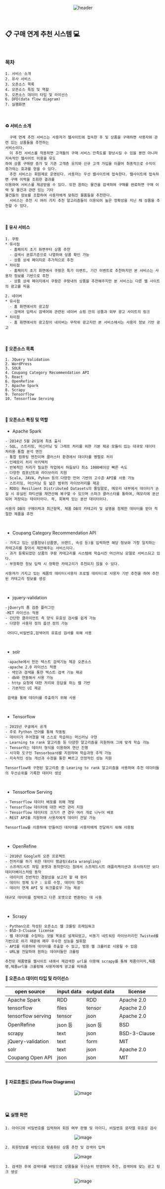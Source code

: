 <div align=center>

![header](https://capsule-render.vercel.app/api?type=rounded&color=36FADE&fontColor=F5F884&height=130&section=header&text=%20purchase-recommend-system%20&animation=scaleIn&fontSize=40&fontAlign=50&fontAlignY=50)

</div>
<br>

## :clipboard: 구매 연계 추천 시스템 :computer:

<br>

### 목차

```
1. 서비스 소개
2. 유사 서비스
3. 오픈소스 목록
4. 오픈소스 특징 및 역할
5. 오픈소스 데이터 타입 및 라이선스
6. DFD(data flow diagram)
7. 실행화면
```

<br>

#### :recycle: 서비스 소개

```
  구매 연계 추천 서비스는 사용자가 웹사이트에 접속한 후 및 상품을 구매하면 사용자와 관련 있는 상품들을 추천하는
서비스이다.
  이 추천 서비스를 적용하면 고객들의 구매 서비스 만족도를 향상시킬 수 있을 뿐만 아니라 지속적인 웹사이트 이용을 유도
하여 상품 구매량 증가 및 기존 고객층 유지와 신규 고객 가입을 이끌어 최종적으로 수익이 증가하는 효과를 얻을 수 있다.
  추천 서비스는 회원제로 운영된다. 사용자는 우선 웹사이트에 접속한다. 웹사이트에 접속하면 구매 이력을 조회한 결과를
이용하여 서비스를 제공받을 수 있다. 또한 원하는 물건을 검색하여 구매를 완료하면 구매 이력 및 물건과 관련 있는 기타
물건들의 정보를 조합하여 사용자에게 맞춰진 물품들을 추천한다.
  서비스는 추천 시 여러 가지 추천 알고리즘들이 이용되어 높은 정확성을 지닌 채 상품을 추천할 수 있다.
```

<br>

#### :mag_right: 유사 서비스

```
1. 쿠팡
* 유사점
  - 홈페이지 초기 화면부터 상품 추천
  - 검색시 분류기준으로 나열하여 상품 확인 가능
  - 상품 상세 페이지로 추가적으로 추천
* 차이점
  - 홈페이지 초기 화면에서 쿠팡은 특가 이벤트, 기간 이벤트로 추천하지만 본 서비스는 사용자 정보를 기반으로 추천
  - 상품 상세 페이지에서 쿠팡은 쿠팡내의 상품을 추천해주지만 본 서비스는 다른 웹 사이트의 광고를 띄움

2. 네이버
* 유사점
  - 홈 화면에서의 광고창
  - 검색어 입력시 검색어와 관련된 네이버 쇼핑 안의 상품과 외부 광고 사이트의 링크
* 차이점
  - 홈 화면에서의 광고창이 네이버는 무작위 광고지만 본 서비스에서는 사용자 정보 기반 광고
```

<br>

#### :school_satchel: 오픈소스 목록

```
1. JQuery Validation
2. WordPress
3. SOLR
4. Coupang Category Recommendation API
5. React
6. OpenRefine
7. Apache Spark
8. Scrapy
9. Tensorflow
10. Tensorflow Serving
```

<br>

#### :school_satchel: 오픈소스 특징 및 역할

- Apache Spark

```
- 2014년 5월 26일에 최초 출시
- SQL, 스트리밍, 머신러닝 및 그래프 처리를 위한 기본 제공 모듈이 있는 대규모 데이터 처리용 통합 분석 엔진
- 통합 컴퓨팅 엔진이며 클러스터 환경에서 데이터를 병렬로 처리
- 인메모리 처리 아키텍처
- 반복적인 처리가 필요한 작업에서 하둡보다 최소 1000배이상 빠른 속도
- 다양한 컴포넌트와 라이브러리 지원
- Scala, JAVA, Pyhon 등의 다양한 언어 기반의 고수준 API를 사용 가능
- 스트리밍, 머신러닝 등 넓은 범위의 라이브러리를 제공
- RDD는 Resilient Distributed Datasets의 줄임말로, 메모리 내부에서 데이터가 손실 시 유실된 파티션을 재연산해 복구할 수 있으며 스파크 클러스터를 통하여, 메모리에 분산되어 저장되는 데이터이다. 즉, 회복력 있는 분산 데이터이다.
```

```
사용자 DB의 구매이력과 최근항목, 제품 DB의 카테고리 및 설명을 정제한 데이터를 받아 적절한 제품을 추천
```

<br>

- Coupang Category Recommendation API
```
- 가지고 있는 상품정보(상품명, 브랜드, 속성 등)을 입력하면 해당 정보와 가장 일치하는 카테고리를 찾아서 제안해주는 서비스이다.
- 과거 등록되었던 상품의 쿠팡 카테고리를 시스템에 학습시킨 머신러닝 모델로 서비스되고 있다.
- 부정확한 정보 입력 시 정확한 카테고리가 추천되지 않을 수 있다.
```

```
사용자가 가지고 있는 제품의 데이터(사용자 프로필 데이터)로 사용자 기반 추천을 하여 추천된 카테고리 정보를 생성
```

<br>

- jquery-validation

```
-jQuery의 폼 검증 플러그인
-MIT 라이선스 적용
- 간단한 클라이언트 측 양식 유효성 검사를 쉽게 가능
- 다양한 사용자 정의 옵션 정의 가능
```

```
 아이디,비밀번호,검색어의 유효성 검사를 위해 사용
```

<br>

- solr

```
 -apache에서 만든 텍스트 검색기능 제공 오픈소스
 -apache 2.0 라이선스 적용
 - 색인과 검색을 통한 텍스트 검색 기능 제공
 - db와 연동해서 사용 가능
 - http 요청에 대한 처리와 응답을 하는 웹 기반
 - 기본적인 UI 제공
```

```
 검색을 통해 데이터를 추출하기 위해 사용
```

<br>

- Tensorflow

```
- 2015년 구글에서 공개
- 주로 Python 언어를 통해 작동됨
- 데이터가 주어졌을 때 스스로 학습하는 머신러닝 구현
- Learning to rank 알고리즘 등 다양한 알고리즘을 지원하여 그에 맞게 학습 가능
- Tensor라는 데이터 형식을 이용하여 연산 진행
- 시각화 도구인 Tensorboard를 지원하여 학습과정 추적 가능
- 지속적인 성능 개선과 수정을 통한 빠르고 안정적인 성능 지원
```

```
Tensorflow에 구현된 알고리즘 중 Learing to rank 알고리즘을 사용하여 추천 데이터들의 우선순위를 기록한 데이터 생성
```

<br>

- Tensorflow Serving

```
- Tensorflow 데이터 배포를 위해 개발
- Tensorflow 데이터에 대한 버전 관리 지원
- Tensorflow 데이터의 크기가 큰 경우 여러 개로 나누어 배포
- REST API를 지원하여 사용자에게 데이터 전달 가능
```

```
Tensorflow를 이용하여 만들어진 데이터를 사용자에게 전달하기 위해 사용됨
```

<br>

* OpenRefine

```
- 2010년 Google의 오픈 프로젝트
- 전처리를 하기 위한 데이터 랭글링(data wrangling)
- 스프레드시트 파일 포맷과 동작한다는 점에서 스프레드시트 애플리케이션과 유사하지만 보다 데이터베이스처럼 동작
- 데이터의 전반적인 경향성을 보고자 할 때 편리 
- 데이터 정제 도구 : 오류 수정, 데이터 정리
- 데이터 연계 API 및 워크플로우 기능 제공
```

```
대규모 데이터를 정제하고 다른 포맷으로 변환하는 데 사용
```

<br>

- Scrapy

```
- Python으로 작성된 오픈소스 웹 크롤링 프레임워크
- BSD-3-Cluase license
- 웹 데이터를 수집하는 것을 목표로 설계되었고, 비동기 네트워킹 라이브러리인 Twisted를 기반으로 하기 때문에 매우 우수한 성능을 발휘함
- API를 이용하여 데이터를 추출할 수 있고, 범용 웹 크롤러로 사용될 수 있음
- URL을 전달하여 원하는 데이터들만 크롤링
```

```
추천된 제품명을 웹사이트 내에서 재검색한 url을 이용해 scrapy를 통해 제품이미지,제품명,제품url을 크롤링해 사용자에게 광고를 띄워줌
```

#### :school_satchel: 오픈소스 데이터 타입 및 라이선스

| open source        | input data | output data | license      |
| ------------------ | ---------- | ----------- | ------------ |
| Apache Spark       | RDD        | RDD         | Apache 2.0   |
| tensorflow         | files      | tensor      | Apache 2.0   |
| tensorflow serving | tensor     | json        | Apache 2.0   |
| OpenRefine         | json 등    | json 등     | BSD          |
| scrapy             | text       | json        | BSD-3-Clause |
| jQuery-validation  | text       | form        | MIT          |
| solr               | text       | json        | Apache 2.0   |
| Coupang Open API   | json       | json        | MIT          |

<br>

#### :arrows_counterclockwise: 자료흐름도 (Data Flow Diagrams)

<div align=center>

![image](./dfd%20picture.PNG)

</div>

<br>

#### 💻 실행 화면

```
1. 아이디와 비밀번호를 입력하여 회원 여부 판별 및 아이디, 비밀번호 문자열 유효성 검사
```

<div align=center>

![image](./실행화면1.PNG)

</div>

```
2. 회원정보를 바탕으로 맞춤화된 상품 추천 및 검색어 입력
```

<div align=center>

![image](./실행화면2.PNG)

</div>

```
3. 검색한 후에 검색어를 바탕으로 상품들을 우선순위 반영하여 추천, 검색어에 맞는 광고 링크 생성 
```

<div align=center>

![image](./실행화면3.PNG)

</div>
